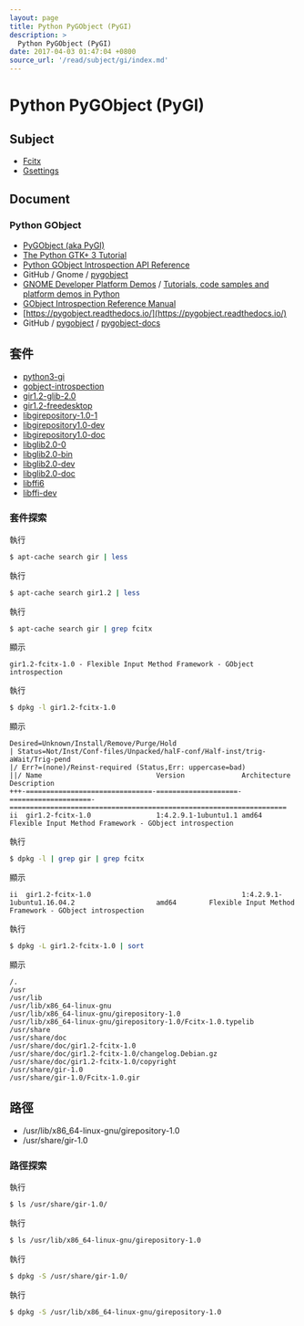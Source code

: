 ```yaml
---
layout: page
title: Python PyGObject (PyGI)
description: >
  Python PyGObject (PyGI)
date: 2017-04-03 01:47:04 +0800
source_url: '/read/subject/gi/index.md'
---
```


# Python PyGObject (PyGI)

## Subject

* [Fcitx](fcitx)
* [Gsettings](gsettings)


## Document

### Python GObject

* [PyGObject (aka PyGI)](https://wiki.gnome.org/Projects/PyGObject)
* [The Python GTK+ 3 Tutorial](http://python-gtk-3-tutorial.readthedocs.io/en/latest/index.html)
* [Python GObject Introspection API Reference](https://lazka.github.io/pgi-docs/index.html)
* GitHub / Gnome / [pygobject](https://github.com/GNOME/pygobject.git)
* [GNOME Developer Platform Demos](https://developer.gnome.org/gnome-devel-demos/stable/index.html.en) / [Tutorials, code samples and platform demos in Python](https://developer.gnome.org/gnome-devel-demos/stable/py.html.en)
* [GObject Introspection Reference Manual](https://developer.gnome.org/gi/stable/)
* [https://pygobject.readthedocs.io/](https://pygobject.readthedocs.io/)
* GitHub / [pygobject](https://github.com/pygobject) / [pygobject-docs](https://github.com/pygobject/pygobject-docs)

## 套件

* [python3-gi](package-exploration/python3-gi)
* [gobject-introspection](package-exploration/gobject-introspection)
* [gir1.2-glib-2.0](package-exploration/gir1.2-glib-2.0)
* [gir1.2-freedesktop](package-exploration/gir1.2-freedesktop)
* [libgirepository-1.0-1](package-exploration/libgirepository-1.0-1)
* [libgirepository1.0-dev](package-exploration/libgirepository1.0-dev)
* [libgirepository1.0-doc](package-exploration/libgirepository1.0-doc)
* [libglib2.0-0](package-exploration/libglib2.0-0)
* [libglib2.0-bin](package-exploration/libglib2.0-bin)
* [libglib2.0-dev](package-exploration/libglib2.0-dev)
* [libglib2.0-doc](package-exploration/libglib2.0-doc)
* [libffi6](package-exploration/libffi6)
* [libffi-dev](package-exploration/libffi-dev)


### 套件探索

執行

``` sh
$ apt-cache search gir | less
```

執行

``` sh
$ apt-cache search gir1.2 | less
```

執行

``` sh
$ apt-cache search gir | grep fcitx
```

顯示

```
gir1.2-fcitx-1.0 - Flexible Input Method Framework - GObject introspection
```

執行

``` sh
$ dpkg -l gir1.2-fcitx-1.0
```

顯示

```
Desired=Unknown/Install/Remove/Purge/Hold
| Status=Not/Inst/Conf-files/Unpacked/halF-conf/Half-inst/trig-aWait/Trig-pend
|/ Err?=(none)/Reinst-required (Status,Err: uppercase=bad)
||/ Name                            Version              Architecture         Description
+++-===============================-====================-====================-====================================================================
ii  gir1.2-fcitx-1.0                1:4.2.9.1-1ubuntu1.1 amd64                Flexible Input Method Framework - GObject introspection
```

執行

``` sh
$ dpkg -l | grep gir | grep fcitx
```

顯示

```
ii  gir1.2-fcitx-1.0                                     1:4.2.9.1-1ubuntu1.16.04.2                    amd64        Flexible Input Method Framework - GObject introspection
```

執行

``` sh
$ dpkg -L gir1.2-fcitx-1.0 | sort
```

顯示

```
/.
/usr
/usr/lib
/usr/lib/x86_64-linux-gnu
/usr/lib/x86_64-linux-gnu/girepository-1.0
/usr/lib/x86_64-linux-gnu/girepository-1.0/Fcitx-1.0.typelib
/usr/share
/usr/share/doc
/usr/share/doc/gir1.2-fcitx-1.0
/usr/share/doc/gir1.2-fcitx-1.0/changelog.Debian.gz
/usr/share/doc/gir1.2-fcitx-1.0/copyright
/usr/share/gir-1.0
/usr/share/gir-1.0/Fcitx-1.0.gir
```

## 路徑

* /usr/lib/x86_64-linux-gnu/girepository-1.0
* /usr/share/gir-1.0

### 路徑探索

執行

``` sh
$ ls /usr/share/gir-1.0/
```

執行

``` sh
$ ls /usr/lib/x86_64-linux-gnu/girepository-1.0
```

執行

``` sh
$ dpkg -S /usr/share/gir-1.0/
```

執行

``` sh
$ dpkg -S /usr/lib/x86_64-linux-gnu/girepository-1.0
```
